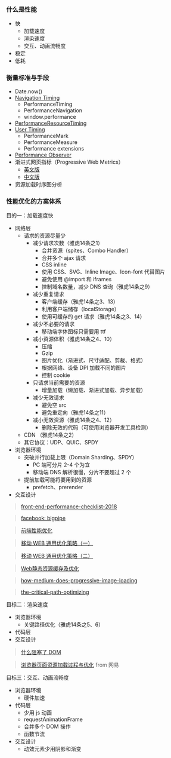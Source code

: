 ### 什么是性能
- 快
  + 加载速度
  + 渲染速度
  + 交互、动画流畅度
- 稳定
- 低耗

### 衡量标准与手段

- Date.now()
- [Navigation Timing](https://www.w3.org/TR/navigation-timing/#sec-navigation-timing-interface)
  + PerformanceTiming
  + PerformanceNavigation
  + window.performance
- [PerformanceResourceTiming](https://www.w3.org/TR/resource-timing/)
- [User Timing](https://www.w3.org/TR/user-timing/)
  + PerformanceMark
  + PerformanceMeasure
  + Performance extensions
- [Performance Observer](https://github.com/bison1994/JavaScript-Sketches/blob/master/Client/Observer.md)
- 渐进式网页指标（Progressive Web Metrics）
  + [英文版](https://codeburst.io/performance-metrics-whats-this-all-about-1128461ad6b)
  + [中文版](https://llp0574.github.io/2017/10/19/performance-metrics-whats-this-all-about/)
- 资源加载时序图分析


### 性能优化的方案体系

目的一：加载速度快
- 网络层
  + 请求的资源尽量少
    - 减少请求次数（雅虎14条之1）
      + 合并资源（spites、Combo Handler）
      + 合并多个 ajax 请求
      + CSS inline
      + 使用 CSS、SVG、Inline Image、Icon-font 代替图片
      + 避免使用 @import 和 iframes
      + 控制域名数量，减少 DNS 查询（雅虎14条之9）
    - 减少重复请求
      + 客户端缓存（雅虎14条之3、13）
      + 利用客户端储存（localStorage）
      + 使用可缓存的 get 请求（雅虎14条之3、14）
    - 减少不必要的请求
      + 移动端字体图标只需要用 ttf
    - 减小资源体积（雅虎14条之4、10）
      + 压缩
      + Gzip
      + 图片优化（渐进式、尺寸适配、剪裁、格式）
      + 根据网络、设备 DPI 加载不同的图片
      + 控制 cookie
    - 只请求当前需要的资源
      + 增量加载（懒加载、渐进式加载、异步加载）
    - 减少无效请求
      + 避免空 src
      + 避免重定向（雅虎14条之11）
    - 减小无效资源（雅虎14条之4、12）
      + 删除无效的代码（可使用浏览器开发工具检测）
  + CDN （雅虎14条之2）
  + 其它协议：UDP、QUIC、SPDY
- 浏览器环境
  + 突破并行加载上限（Domain Sharding、SPDY）
    - PC 端可分片 2-4 个为宜
    - 移动端 DNS 解析很慢，分片不要超过 2 个
  + 提前加载可能将要用到的资源
    - prefetch、prerender
- 交互设计

> [front-end-performance-checklist-2018](https://www.smashingmagazine.com/2018/01/front-end-performance-checklist-2018-pdf-pages/)

> [facebook: bigpipe](https://www.facebook.com/notes/facebook-engineering/bigpipe-pipelining-web-pages-for-high-performance/389414033919/)

> [前端性能优化](https://juejin.im/post/59ff2dbe5188254dd935c8ab)

> [移动 WEB 通用优化策略（一）](http://web.jobbole.com/85673/)

> [移动 WEB 通用优化策略（二）](http://web.jobbole.com/87524/)

> [Web静态资源缓存及优化](https://juejin.im/post/5a098b5bf265da431a42b227)

> [how-medium-does-progressive-image-loading](https://medium.com/@jmperezperez/how-medium-does-progressive-image-loading-fd1e4dc1ee3d)

> [the-critical-path-optimizing](https://www.lucidchart.com/techblog/2018/03/13/the-critical-path-optimizing-load-times-with-the-chromedev-tools/)

目标二：渲染速度

- 浏览器环境
  + 关键路径优化（雅虎14条之5、6）
- 代码层
- 交互设计

> [什么阻塞了 DOM](https://juejin.im/post/587f4afb61ff4b00651b3c18)

> [浏览器页面资源加载过程与优化](https://juejin.im/post/5a4ed917f265da3e317df515) from 网易


目标三：交互、动画流畅度

- 浏览器环境
  + 硬件加速
- 代码层
  + 少用 js 动画
  + requestAnimationFrame
  + 合并多个 DOM 操作
  + 函数节流
- 交互设计
  + 动效元素少用阴影和渐变